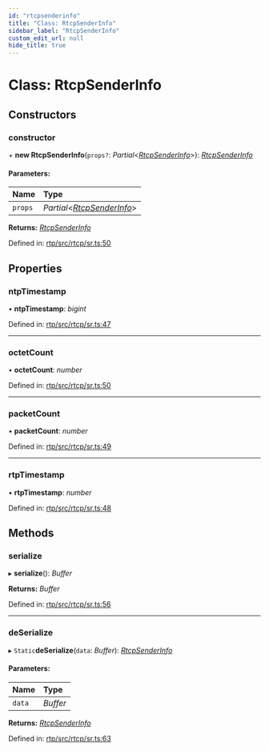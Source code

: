 ```yaml
---
id: "rtcpsenderinfo"
title: "Class: RtcpSenderInfo"
sidebar_label: "RtcpSenderInfo"
custom_edit_url: null
hide_title: true
---
```


# Class: RtcpSenderInfo

## Constructors

### constructor

\+ **new RtcpSenderInfo**(`props?`: *Partial*<[*RtcpSenderInfo*](rtcpsenderinfo.md)\>): [*RtcpSenderInfo*](rtcpsenderinfo.md)

#### Parameters:

Name | Type |
:------ | :------ |
`props` | *Partial*<[*RtcpSenderInfo*](rtcpsenderinfo.md)\> |

**Returns:** [*RtcpSenderInfo*](rtcpsenderinfo.md)

Defined in: [rtp/src/rtcp/sr.ts:50](https://github.com/shinyoshiaki/werift-webrtc/blob/b7c7a6e/packages/rtp/src/rtcp/sr.ts#L50)

## Properties

### ntpTimestamp

• **ntpTimestamp**: *bigint*

Defined in: [rtp/src/rtcp/sr.ts:47](https://github.com/shinyoshiaki/werift-webrtc/blob/b7c7a6e/packages/rtp/src/rtcp/sr.ts#L47)

___

### octetCount

• **octetCount**: *number*

Defined in: [rtp/src/rtcp/sr.ts:50](https://github.com/shinyoshiaki/werift-webrtc/blob/b7c7a6e/packages/rtp/src/rtcp/sr.ts#L50)

___

### packetCount

• **packetCount**: *number*

Defined in: [rtp/src/rtcp/sr.ts:49](https://github.com/shinyoshiaki/werift-webrtc/blob/b7c7a6e/packages/rtp/src/rtcp/sr.ts#L49)

___

### rtpTimestamp

• **rtpTimestamp**: *number*

Defined in: [rtp/src/rtcp/sr.ts:48](https://github.com/shinyoshiaki/werift-webrtc/blob/b7c7a6e/packages/rtp/src/rtcp/sr.ts#L48)

## Methods

### serialize

▸ **serialize**(): *Buffer*

**Returns:** *Buffer*

Defined in: [rtp/src/rtcp/sr.ts:56](https://github.com/shinyoshiaki/werift-webrtc/blob/b7c7a6e/packages/rtp/src/rtcp/sr.ts#L56)

___

### deSerialize

▸ `Static`**deSerialize**(`data`: *Buffer*): [*RtcpSenderInfo*](rtcpsenderinfo.md)

#### Parameters:

Name | Type |
:------ | :------ |
`data` | *Buffer* |

**Returns:** [*RtcpSenderInfo*](rtcpsenderinfo.md)

Defined in: [rtp/src/rtcp/sr.ts:63](https://github.com/shinyoshiaki/werift-webrtc/blob/b7c7a6e/packages/rtp/src/rtcp/sr.ts#L63)
